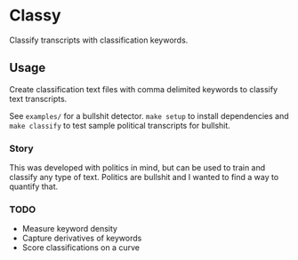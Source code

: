 # Classy
Classify transcripts with classification keywords.


## Usage
Create classification text files with comma delimited keywords to classify text transcripts.

See ```examples/``` for a bullshit detector.
```make setup``` to install dependencies and ```make classify``` to test sample political transcripts for bullshit.


### Story
This was developed with politics in mind, but can be used to train and classify any type of text.
Politics are bullshit and I wanted to find a way to quantify that.


### TODO
- Measure keyword density
- Capture derivatives of keywords
- Score classifications on a curve
